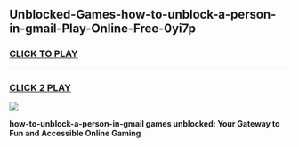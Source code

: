 
## Unblocked-Games-how-to-unblock-a-person-in-gmail-Play-Online-Free-0yi7p
<h3>
<a href="https://premium76.site?title=how-to-unblock-a-person-in-gmail&ref=26A">CLICK TO PLAY</a></h3>
<hr>

<h3>
<a href="https://premium76.site?title=how-to-unblock-a-person-in-gmail&ref=26A">CLICK 2 PLAY</a>
  
</h3>

<a href="https://premium76.site?title=how-to-unblock-a-person-in-gmail&ref=26A"><img src="https://clearcache.store/games.png"></a>


**how-to-unblock-a-person-in-gmail games unblocked: Your Gateway to Fun and Accessible Online Gaming**
